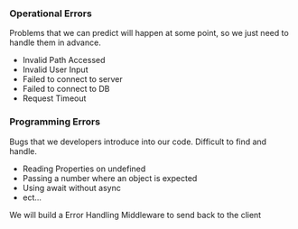 ### Operational Errors 

Problems that we can predict will happen at some point, so we just need to handle them in advance. 

- Invalid Path Accessed
- Invalid User Input 
- Failed to connect to server 
- Failed to connect to DB
- Request Timeout

### Programming Errors

Bugs that we developers introduce into our code. Difficult to find and handle. 

- Reading Properties on undefined 
- Passing a number where an object is expected
- Using await without async 
- ect...


We will build a Error Handling Middleware to send back to the client
